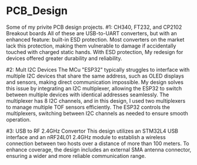 # PCB_Design

  Some of my privite PCB design projects.
#1: CH340, FT232, and CP2102 Breakout boards 
  All of these are USB-to-UART converters, but with an enhanced feature: built-in ESD protection. Most converters on the market lack this protection, making them vulnerable to damage if accidentally touched with charged static hands. With  ESD protection, My redesign for devices offered greater durability and reliability.
  
#2: Mult I2C Devices
  The MCu "ESP32" typically struggles to interface with multiple I2C devices that share the same address, such as OLED displays and sensors, making direct communication impossible. My design solves this issue by integrating an I2C multiplexer, allowing the ESP32 to switch between multiple devices with identical addresses seamlessly.
The multiplexer has 8 I2C channels, and in this design, I used two multiplexers to manage multiple TOF sensors efficiently. The ESP32 controls the multiplexers, switching between I2C channels as needed to ensure smooth operation.

#3: USB to RF 2.4GHz Convertor
This design utilizes an STM32L4 USB interface and an nRF24L01 2.4GHz module to establish a wireless connection between two hosts over a distance of more than 100 meters. To enhance coverage, the design includes an external SMA antenna connector, ensuring a wider and more reliable communication range.
  
